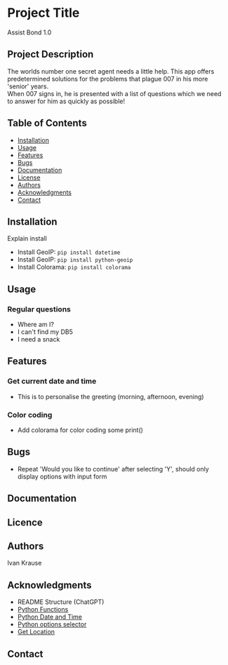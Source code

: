 # Project Title
Assist Bond 1.0 

## Project Description
The worlds number one secret agent needs a little help. This app offers predetermined solutions for the problems that plague 007 in his more 'senior' years.  
When 007 signs in, he is presented with a list of questions which we need to answer for him as quickly as possible! 

## Table of Contents

- [Installation](#installation)
- [Usage](#usage)
- [Features](#features)
- [Bugs](#bugs)
- [Documentation](#documentation)
- [License](#license)
- [Authors](#authors)
- [Acknowledgments](#acknowledgments)
- [Contact](#contact)

## Installation

Explain install
- Install GeoIP:  `pip install datetime` 
- Install GeoIP:  `pip install python-geoip` 
- Install Colorama:  `pip install colorama` 


## Usage
### Regular questions
- Where am I?
- I can't find my DB5
- I need a snack  

## Features
### Get current date and time
- This is to personalise the greeting (morning, afternoon, evening)
### Color coding
- Add colorama for color coding some print()

## Bugs
- Repeat 'Would you like to continue' after selecting 'Y', should only display options with input form

## Documentation

## Licence

## Authors
<bold>Ivan Krause</bold>

## Acknowledgments
- README Structure (ChatGPT)
- [Python Functions](https://www.w3schools.com/python/python_functions.asp)
- [Python Date and Time](https://www.geeksforgeeks.org/get-current-date-and-time-using-python/)
- [Python options selector](https://bobbyhadz.com/blog/python-select-option-input)
- [Get Location](https://pythonhosted.org/python-geoip/)

## Contact